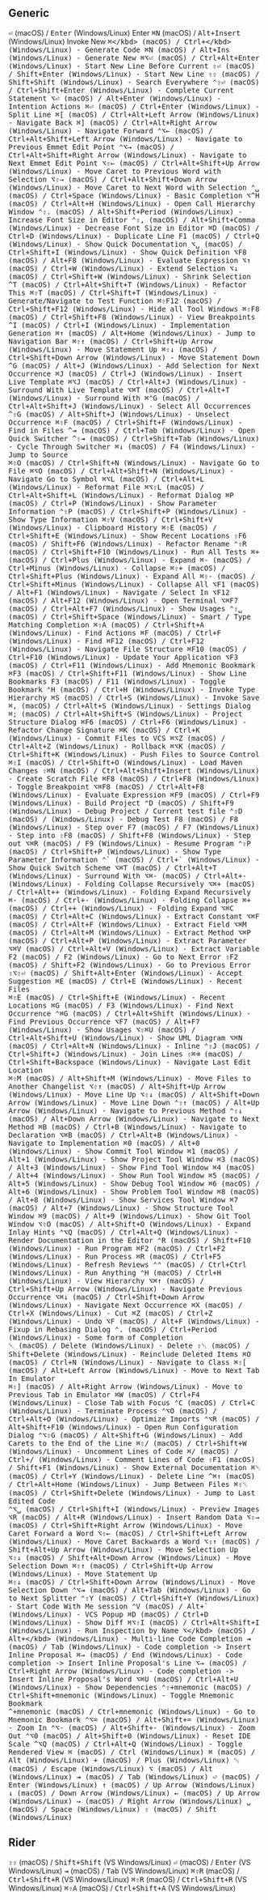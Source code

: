 ## Generic

<kbd>⏎</kbd> (macOS) / <kbd>Enter</kbd> (Windows/Linux) Enter
<kbd>⌘N</kbd> (macOS) / <kbd>Alt+Insert</kbd> (Windows/Linux) Invoke New
<kbd>⌘\</kbd> (macOS) / <kbd>Ctrl+\</kbd> (Windows/Linux)                       - Generate Code
<kbd>⌘N</kbd> (macOS) / <kbd>Alt+Ins</kbd> (Windows/Linux)                      - Generate New
<kbd>⌘⌥⏎</kbd> (macOS) / <kbd>Ctrl+Alt+Enter</kbd> (Windows/Linux)              - Start New Line Before Current
<kbd>⇧⏎</kbd> (macOS) / <kbd>Shift+Enter</kbd> (Windows/Linux)                  - Start New Line
<kbd>⇧⇧</kbd> (macOS) / <kbd>Shift+Shift</kbd> (Windows/Linux)                  - Search Everywhere
<kbd>⌃⇧⏎</kbd> (macOS) / <kbd>Ctrl+Shift+Enter</kbd> (Windows/Linux)            - Complete Current Statement
<kbd>⌥⏎</kbd> (macOS) / <kbd>Alt+Enter</kbd> (Windows/Linux)                    - Intention Actions
<kbd>⌘⏎</kbd> (macOS) / <kbd>Ctrl+Enter</kbd> (Windows/Linux)                   - Split Line
<kbd>⌘\[</kbd> (macOS) / <kbd>Ctrl+Alt+Left Arrow</kbd> (Windows/Linux)         - Navigate Back
<kbd>⌘\]</kbd> (macOS) / <kbd>Ctrl+Alt+Right Arrow</kbd> (Windows/Linux)        - Navigate Forward
<kbd>⌃⌥←</kbd> (macOS) / <kbd>Ctrl+Alt+Shift+Left Arrow</kbd> (Windows/Linux)   - Navigate to Previous Emmet Edit Point
<kbd>⌃⌥→</kbd> (macOS) / <kbd>Ctrl+Alt+Shift+Right Arrow</kbd> (Windows/Linux)  - Navigate to Next Emmet Edit Point
<kbd>⌥⇧←</kbd> (macOS) / <kbd>Ctrl+Alt+Shift+Up Arrow</kbd> (Windows/Linux)     - Move Caret to Previous Word with Selection
<kbd>⌥⇧→</kbd> (macOS) / <kbd>Ctrl+Alt+Shift+Down Arrow</kbd> (Windows/Linux)   - Move Caret to Next Word with Selection
<kbd>⌃␣</kbd> (macOS) / <kbd>Ctrl+Space</kbd> (Windows/Linux)                   - Basic Completion
<kbd>⌥^H</kbd> (macOS) / <kbd>Ctrl+Alt+H</kbd> (Windows/Linux)                  - Open Call Hierarchy Window
<kbd>⌃⇧.</kbd> (macOS) / <kbd>Alt+Shift+Period</kbd> (Windows/Linux)            - Increase Font Size in Editor
<kbd>⌃⇧,</kbd> (macOS) / <kbd>Alt+Shift+Comma</kbd> (Windows/Linux)             - Decrease Font Size in Editor
<kbd>⌘D</kbd> (macOS) / <kbd>Ctrl+D</kbd> (Windows/Linux)                       - Duplicate Line
<kbd>F1</kbd> (macOS) / <kbd>Ctrl+Q</kbd> (Windows/Linux)                       - Show Quick Documentation
<kbd>⌥␣</kbd> (macOS) / <kbd>Ctrl+Shift+I</kbd> (Windows/Linux)                 - Show Quick Definition
<kbd>⌥F8</kbd> (macOS) / <kbd>Alt+F8</kbd> (Windows/Linux)                      - Evaluate Expression
<kbd>⌥↑</kbd> (macOS) / <kbd>Ctrl+W</kbd> (Windows/Linux)                       - Extend Selection
<kbd>⌥↓</kbd> (macOS) / <kbd>Ctrl+Shift+W</kbd> (Windows/Linux)                 - Shrink Selection
<kbd>^T</kbd> (macOS) / <kbd>Ctrl+Alt+Shift+T</kbd> (Windows/Linux)             - Refactor This
<kbd>⌘⇧T</kbd> (macOS) / <kbd>Ctrl+Shift+T</kbd> (Windows/Linux)                - Generate/Navigate to Test Function
<kbd>⌘⇧F12</kbd> (macOS) / <kbd>Ctrl+Shift+F12 (Windows/Linux)</kbd>            - Hide all Tool Windows
<kbd>⌘⇧F8</kbd> (macOS) / <kbd>Ctrl+Shift+F8 (Windows/Linux)</kbd>              - View Breakpoints
<kbd>^I</kbd> (macOS) / <kbd>Ctrl+I (Windows/Linux)</kbd>                       - Implementation Generation
<kbd>⌘↑</kbd> (macOS) / <kbd>Alt+Home</kbd> (Windows/Linux)                     - Jump to Navigation Bar
<kbd>⌘⇧↑</kbd> (macOS) / <kbd>Ctrl+Shift+Up Arrow</kbd> (Windows/Linux)         - Move Statement Up
<kbd>⌘⇧↓</kbd> (macOS) / <kbd>Ctrl+Shift+Down Arrow</kbd> (Windows/Linux)       - Move Statement Down
<kbd>^G</kbd> (macOS) / <kbd>Alt+J</kbd> (Windows/Linux)                        - Add Selection for Next Occurrence
<kbd>⌘J</kbd> (macOS) / <kbd>Ctrl+J</kbd> (Windows/Linux)                       - Insert Live Template
<kbd>⌘⌥J</kbd> (macOS) / <kbd>Ctrl+Alt+J</kbd> (Windows/Linux)                  - Surround With Live Template
<kbd>⌥⌘T</kbd> (macOS) / <kbd>Ctrl+Alt+T</kbd> (Windows/Linux)                  - Surround With
<kbd>⌘⌃G</kbd> (macOS) / <kbd>Ctrl+Alt+Shift+J</kbd> (Windows/Linux)            - Select All Occurrences
<kbd>^⇧G</kbd> (macOS) / <kbd>Alt+Shift+J</kbd> (Windows/Linux)                 - Unselect Occurrence
<kbd>⌘⇧F</kbd> (macOS) / <kbd>Ctrl+Shift+F</kbd> (Windows/Linux)                - Find in Files
<kbd>^⇥</kbd> (macOS) / <kbd>Ctrl+Tab</kbd> (Windows/Linux)                     - Open Quick Switcher
<kbd>^⇧⇥</kbd> (macOS) / <kbd>Ctrl+Shift+Tab</kbd> (Windows/Linux)              - Cycle Through Switcher
<kbd>⌘↓</kbd> (macOS) / <kbd>F4</kbd> (Windows/Linux)                           - Jump to Source                           
<kbd>⌘⇧O</kbd> (macOS) / <kbd>Ctrl+Shift+N</kbd> (Windows/Linux)                - Navigate Go to File
<kbd>⌘⌥O</kbd> (macOS) / <kbd>Ctrl+Alt+Shift+N</kbd> (Windows/Linux)            - Navigate Go to Symbol
<kbd>⌘⌥L</kbd> (macOS) / <kbd>Ctrl+Alt+L</kbd> (Windows/Linux)                  - Reformat File
<kbd>⌘⌥⇧L</kbd> (macOS) / <kbd>Ctrl+Alt+Shift+L</kbd> (Windows/Linux)           - Reformat Dialog
<kbd>⌘P</kbd> (macOS) / <kbd>Ctrl+P</kbd> (Windows/Linux)                       - Show Parameter Information
<kbd>⌃⇧P</kbd> (macOS) / <kbd>Ctrl+Shift+P</kbd> (Windows/Linux)                - Show Type Information
<kbd>⌘⇧V</kbd> (macOS) / <kbd>Ctrl+Shift+V</kbd> (Windows/Linux)                - Clipboard History
<kbd>⌘⇧E</kbd> (macOS) / <kbd>Ctrl+Shift+E</kbd> (Windows/Linux)                - Show Recent Locations
<kbd>⇧F6</kbd> (macOS) / <kbd>Shift+F6</kbd> (Windows/Linux)                    - Refactor Rename
<kbd>⌃⇧R</kbd> (macOS) / <kbd>Ctrl+Shift+F10</kbd> (Windows/Linux)              - Run All Tests
<kbd>⌘+</kbd> (macOS) / <kbd>Ctrl+Plus</kbd> (Windows/Linux)                    - Expand
<kbd>⌘-</kbd> (macOS) / <kbd>Ctrl+Minus</kbd> (Windows/Linux)                   - Collapse
<kbd>⌘⇧+</kbd> (macOS) / <kbd>Ctrl+Shift+Plus</kbd> (Windows/Linux)             - Expand All
<kbd>⌘⇧-</kbd> (macOS) / <kbd>Ctrl+Shift+Minus</kbd> (Windows/Linux)            - Collapse All
<kbd>⌥F1</kbd> (macOS) / <kbd>Alt+F1</kbd> (Windows/Linux)                      - Navigate / Select In
<kbd>⌥F12</kbd> (macOS) / <kbd>Alt+F12</kbd> (Windows/Linux)                    - Open Terminal
<kbd>⌥⌘F7</kbd> (macOS) / <kbd>Ctrl+Alt+F7</kbd> (Windows/Linux)                - Show Usages
<kbd>⌃⇧␣</kbd> (macOS) / <kbd>Ctrl+Shift+Space</kbd> (Windows/Linux)            - Smart / Type Matching Completion
<kbd>⌘⇧A</kbd> (macOS) / <kbd>Ctrl+Shift+A</kbd> (Windows/Linux)                - Find Actions
<kbd>⌘F</kbd> (macOS) / <kbd>Ctrl+F</kbd> (Windows/Linux)                       - Find
<kbd>⌘F12</kbd> (macOS) / <kbd>Ctrl+F12</kbd> (Windows/Linux)                   - Navigate File Structure
<kbd>⌘F10</kbd> (macOS) / <kbd>Ctrl+F10</kbd> (Windows/Linux)                   - Update Your Application
<kbd>⌥F3</kbd> (macOS) / <kbd>Ctrl+F11</kbd> (Windows/Linux)                    - Add Mnemonic Bookmark
<kbd>⌘F3</kbd> (macOS) / <kbd>Ctrl+Shift+F11</kbd> (Windows/Linux)              - Show Line Bookmarks
<kbd>F3</kbd> (macOS) / <kbd>F11</kbd> (Windows/Linux)                          - Toggle Bookmark
<kbd>⌃H</kbd> (macOS) / <kbd>Ctrl+H</kbd> (Windows/Linux)                       - Invoke Type Hierarchy
<kbd>⌘S</kbd> (macOS) / <kbd>Ctrl+S</kbd> (Windows/Linux)                       - Invoke Save                       
<kbd>⌘,</kbd> (macOS) / <kbd>Ctrl+Alt+S</kbd> (Windows/Linux)                   - Settings Dialog
<kbd>⌘;</kbd> (macOS) / <kbd>Ctrl+Alt+Shift+S</kbd> (Windows/Linux)             - Project Structure Dialog
<kbd>⌘F6</kbd> (macOS) / <kbd>Ctrl+F6</kbd> (Windows/Linux)                     - Refactor Change Signature
<kbd>⌘K</kbd> (macOS) / <kbd>Ctrl+K</kbd> (Windows/Linux)                       - Commit Files to VCS
<kbd>⌘⌥Z</kbd> (macOS) / <kbd>Ctrl+Alt+Z</kbd> (Windows/Linux)                  - Rollback
<kbd>⌘⌥K</kbd> (macOS) / <kbd>Ctrl+Shift+K</kbd> (Windows/Linux)                - Push Files to Source Control
<kbd>⌘⇧I</kbd> (macOS) / <kbd>Ctrl+Shift+O</kbd> (Windows/Linux)                - Load Maven Changes
<kbd>⇧⌘N</kbd> (macOS) / <kbd>Ctrl+Alt+Shift+Insert</kbd> (Windows/Linux)       - Create Scratch File
<kbd>⌘F8</kbd> (macOS) / <kbd>Ctrl+F8</kbd> (Windows/Linux)                     - Toggle Breakpoint
<kbd>⌥⌘F8</kbd> (macOS) / <kbd>Ctrl+Alt+F8</kbd> (Windows/Linux)                - Evaluate Expression
<kbd>⌘F9</kbd> (macOS) / <kbd>Ctrl+F9</kbd> (Windows/Linux)                     - Build Project
<kbd>⌃D</kbd> (macOS) / <kbd>Shift+F9</kbd> (Windows/Linux)                     - Debug Project / Current test file
<kbd>⌃⇧D</kbd> (macOS) / <kbd></kbd> (Windows/Linux)                            - Debug Test
<kbd>F8</kbd> (macOS) / <kbd>F8</kbd> (Windows/Linux)                           - Step over
<kbd>F7</kbd> (macOS) / <kbd>F7</kbd> (Windows/Linux)                           - Step into
<kbd>⇧F8</kbd> (macOS) / <kbd>Shift+F8</kbd> (Windows/Linux)                    - Step out
<kbd>⌥⌘R</kbd> (macOS) / <kbd>F9</kbd> (Windows/Linux)                          - Resume Program
<kbd>⌃⇧P</kbd> (macOS) / <kbd>Ctrl+Shift+P</kbd> (Windows/Linux)                - Show Type Parameter Information
<kbd>⌃\`</kbd> (macOS) / <kbd>Ctrl+\`</kbd> (Windows/Linux)                     - Show Quick Switch Scheme
<kbd>⌥⌘T</kbd> (macOS) / <kbd>Ctrl+Alt+T</kbd> (Windows/Linux)                  - Surround With
<kbd>⌥⌘-</kbd> (macOS) / <kbd>Ctrl+Alt+-</kbd> (Windows/Linux)                  - Folding Collapse Recursively 
<kbd>⌥⌘+</kbd> (macOS) / <kbd>Ctrl+Alt++</kbd> (Windows/Linux)                  - Folding Expand Recursively
<kbd>⌘-</kbd> (macOS) / <kbd>Ctrl+-</kbd> (Windows/Linux)                       - Folding Collapse
<kbd>⌘+</kbd> (macOS) / <kbd>Ctrl++</kbd> (Windows/Linux)                       - Folding Expand
<kbd>⌥⌘C</kbd> (macOS) / <kbd>Ctrl+Alt+C</kbd> (Windows/Linux)                  - Extract Constant
<kbd>⌥⌘F</kbd> (macOS) / <kbd>Ctrl+Alt+F</kbd> (Windows/Linux)                  - Extract Field
<kbd>⌥⌘M</kbd> (macOS) / <kbd>Ctrl+Alt+M</kbd> (Windows/Linux)                  - Extract Method
<kbd>⌥⌘P</kbd> (macOS) / <kbd>Ctrl+Alt+P</kbd> (Windows/Linux)                  - Extract Parameter
<kbd>⌥⌘V</kbd> (macOS) / <kbd>Ctrl+Alt+V</kbd> (Windows/Linux)                  - Extract Variable
<kbd>F2</kbd> (macOS) / <kbd>F2</kbd> (Windows/Linux)                           - Go to Next Error
<kbd>⇧F2</kbd> (macOS) / <kbd>Shift+F2</kbd> (Windows/Linux)                    - Go to Previous Error
<kbd>⇧⌥⇧⏎</kbd> (macOS) / <kbd>Shift+Alt+Enter</kbd> (Windows/Linux)            - Accept Suggestion
<kbd>⌘E</kbd> (macOS) / <kbd>Ctrl+E</kbd> (Windows/Linux)                       - Recent Files                   
<kbd>⌘⇧E</kbd> (macOS) / <kbd>Ctrl+Shift+E</kbd> (Windows/Linux)                - Recent Locations
<kbd>⌘G</kbd> (macOS) / <kbd>F3</kbd> (Windows/Linux)                           - Find Next Occurrence 
<kbd>⌃⌘G</kbd> (macOS) / <kbd>Ctrl+Alt+Shift</kbd> (Windows/Linux)              - Find Previous Occurrence
<kbd>⌥F7</kbd> (macOS) / <kbd>Alt+F7</kbd> (Windows/Linux)                      - Show Usages
<kbd>⌥⇧⌘U</kbd> (macOS) / <kbd>Ctrl+Alt+Shift+U</kbd> (Windows/Linux)           - Show UML Diagram
<kbd>⌥⌘N</kbd> (macOS) / <kbd>Ctrl+Alt+N</kbd> (Windows/Linux)                  - Inline
<kbd>⌃⇧J</kbd> (macOS) / <kbd>Ctrl+Shift+J</kbd> (Windows/Linux)                - Join Lines
<kbd>⇧⌘⌫</kbd> (macOS) / <kbd>Ctrl+Shift+Backspace</kbd> (Windows/Linux)        - Navigate Last Edit Location    
<kbd>⌘⇧M</kbd> (macOS) / <kbd>Alt+Shift+M</kbd> (Windows/Linux)                 - Move Files to Another Changelist
<kbd>⌥⇧↑</kbd> (macOS) / <kbd>Alt+Shift+Up Arrow</kbd> (Windows/Linux)          - Move Line Up
<kbd>⌥⇧↓</kbd> (macOS) / <kbd>Alt+Shift+Down Arrow</kbd> (Windows/Linux)        - Move Line Down
<kbd>⌃⇧↑</kbd> (macOS) / <kbd>Alt+Up Arrow</kbd> (Windows/Linux)                - Navigate to Previous Method
<kbd>⌃⇧↓</kbd> (macOS) / <kbd>Alt+Down Arrow</kbd> (Windows/Linux)              - Navigate to Next Method
<kbd>⌘B</kbd> (macOS) / <kbd>Ctrl+B</kbd> (Windows/Linux)                       - Navigate to Declaration 
<kbd>⌥⌘B</kbd> (macOS) / <kbd>Ctrl+Alt+B</kbd> (Windows/Linux)                  - Navigate to Implementation
<kbd>⌘0</kbd> (macOS) / <kbd>Alt+0</kbd> (Windows/Linux)                        - Show Commit Tool Window
<kbd>⌘1</kbd> (macOS) / <kbd>Alt+1</kbd> (Windows/Linux)                        - Show Project Tool Window 
<kbd>⌘3</kbd> (macOS) / <kbd>Alt+3</kbd> (Windows/Linux)                        - Show Find Tool Window
<kbd>⌘4</kbd> (macOS) / <kbd>Alt+4</kbd> (Windows/Linux)                        - Show Run Tool Window
<kbd>⌘5</kbd> (macOS) / <kbd>Alt+5</kbd> (Windows/Linux)                        - Show Debug Tool Window
<kbd>⌘6</kbd> (macOS) / <kbd>Alt+6</kbd> (Windows/Linux)                        - Show Problem Tool Window
<kbd>⌘8</kbd> (macOS) / <kbd>Alt+8</kbd> (Windows/Linux)                        - Show Services Tool Window
<kbd>⌘7</kbd> (macOS) / <kbd>Alt+7</kbd> (Windows/Linux)                        - Show Structure Tool Window
<kbd>⌘9</kbd> (macOS) / <kbd>Alt+9</kbd> (Windows/Linux)                        - Show Git Tool Window
<kbd>⌥⇧O</kbd> (macOS) / <kbd>Alt+Shift+O</kbd> (Windows/Linux)                 - Expand Inlay Hints
<kbd>⌃⌥Q</kbd> (macOS) / <kbd>Ctrl+Alt+Q</kbd> (Windows/Linux)                  - Render Documentation in the Editor
<kbd>⌃R</kbd> (macOS) / <kbd>Shift+F10</kbd> (Windows/Linux)                    - Run Program
<kbd>⌘F2</kbd> (macOS) / <kbd>Ctrl+F2</kbd> (Windows/Linux)                     - Run Process 
<kbd>⌘R</kbd> (macOS) / <kbd>Ctrl+F5</kbd> (Windows/Linux)                      - Refresh Reviews
<kbd>⌃⌃</kbd> (macOS) / <kbd>Ctrl+Ctrl</kbd> (Windows/Linux)                    - Run Anything
<kbd>⌃H</kbd> (macOS) / <kbd>Ctrl+H</kbd> (Windows/Linux)                       - View Hierarchy
<kbd>⌥⌘↑</kbd> (macOS) / <kbd>Ctrl+Shift+Up Arrow</kbd> (Windows/Linux)         - Navigate Previous Occurrence
<kbd>⌥⌘↓</kbd> (macOS) / <kbd>Ctrl+Shift+Down Arrow</kbd> (Windows/Linux)       - Navigate Next Occurrence
<kbd>⌘X</kbd> (macOS) / <kbd>Ctrl+X</kbd> (Windows/Linux)                       - Cut 
<kbd>⌘Z</kbd> (macOS) / <kbd>Ctrl+Z</kbd> (Windows/Linux)                       - Undo
<kbd>⌥F</kbd> (macOS) / <kbd>Alt+F</kbd> (Windows/Linux)                        - Fixup in Rebasing Dialog
<kbd>⌃.</kbd> (macOS) / <kbd>Ctrl+Period</kbd> (Windows/Linux)                  - Some form of Completion                                   
<kbd>␡</kbd> (macOS) / <kbd>Delete</kbd> (Windows/Linux)                        - Delete
<kbd>⇧␡</kbd> (macOS) / <kbd>Shift+Delete</kbd> (Windows/Linux)                 - Reinclude Deleted Items
<kbd>⌘O</kbd> (macOS) / <kbd>Ctrl+N</kbd> (Windows/Linux)                       - Navigate to Class
<kbd>⌘⇧\[</kbd> (macOS) / <kbd>Alt+Left Arrow</kbd> (Windows/Linux)             - Move to Next Tab In Emulator             
<kbd>⌘⇧\]</kbd> (macOS) / <kbd>Alt+Right Arrow</kbd> (Windows/Linux)            - Move to Previous Tab in Emulator 
<kbd>⌘W</kbd> (macOS) / <kbd>Ctrl+F4</kbd> (Windows/Linux)                      - Close Tab with Focus
<kbd>⌃C</kbd> (macOS) / <kbd>Ctrl+C</kbd> (Windows/Linux)                       - Terminate Process
<kbd>⌃⌥O</kbd> (macOS) / <kbd>Ctrl+Alt+O</kbd> (Windows/Linux)                  - Optimize Imports
<kbd>⌃⌥R</kbd> (macOS) / <kbd>Alt+Shift+F10</kbd> (Windows/Linux)               - Open Run Configuration Dialog
<kbd>⌃⌥⇧G</kbd> (macOS) / <kbd>Alt+Shift+G</kbd> (Windows/Linux)                - Add Carets to the End of the Line
<kbd>⌘⇧/</kbd> (macOS) / <kbd>Ctrl+Shift+W</kbd> (Windows/Linux)                - Uncomment Lines of Code
<kbd>⌘/</kbd> (macOS) / <kbd>Ctrl+/</kbd> (Windows/Linux)                       - Comment Lines of Code
<kbd>⇧F1</kbd> (macOS) / <kbd>Shift+F1</kbd> (Windows/Linux)                    - Show External Documentation
<kbd>⌘␡</kbd> (macOS) / <kbd>Ctrl+Y</kbd> (Windows/Linux)                       - Delete Line
<kbd>^⌘↑</kbd> (macOS) / <kbd>Ctrl+Alt+Home</kbd> (Windows/Linux)               - Jump Between Files
<kbd>⌘⇧␡</kbd> (macOS) / <kbd>Ctrl+Shift+Delete</kbd> (Windows/Linux)           - Jump to Last Edited Code           
<kbd>⌃⌥␣</kbd> (macOS) / <kbd>Ctrl+Shift+I</kbd> (Windows/Linux)                - Preview Images
<kbd>⌥R</kbd> (macOS) / <kbd>Alt+R</kbd> (Windows/Linux)                        - Insert Random Data
<kbd>⌥⇧→</kbd> (macOS) / <kbd>Ctrl+Shift+Right Arrow</kbd> (Windows/Linux)      - Move Caret Forward a Word
<kbd>⌥⇧←</kbd> (macOS) / <kbd>Ctrl+Shift+Left Arrow</kbd> (Windows/Linux)       - Move Caret Backwards a Word
<kbd>⌥⇧↑</kbd> (macOS) / <kbd>Shift+Alt+Up Arrow</kbd> (Windows/Linux)          - Move Selection Up              
<kbd>⌥⇧↓</kbd> (macOS) / <kbd>Shift+Alt+Down Arrow</kbd> (Windows/Linux)        - Move Selection Down
<kbd>⌘⇧↑</kbd> (macOS) / <kbd>Ctrl+Shift+Up Arrow</kbd> (Windows/Linux)         - Move Statement Up              
<kbd>⌘⇧↓</kbd> (macOS) / <kbd>Ctrl+Shift+Down Arrow</kbd> (Windows/Linux)       - Move Selection Down
<kbd>⌃⌥⇥</kbd> (macOS) / <kbd>Alt+Tab</kbd> (Windows/Linux)                     - Go to Next Splitter
<kbd>⌃⇧Y</kbd> (macOS) / <kbd>Ctrl+Shift+Y</kbd> (Windows/Linux)                - Start Code With Me session
<kbd>⌃V</kbd> (macOS) / <kbd>Alt+`</kbd> (Windows/Linux)                        - VCS Popup
<kbd>⌘D</kbd> (macOS) / <kbd>Ctrl+D</kbd> (Windows/Linux)                       - Show Diff
<kbd>⌘⌥⇧I</kbd> (macOS) / <kbd>Ctrl+Alt+Shift+I</kbd> (Windows/Linux)           - Run Inspection by Name
<kbd>⌥\</kbd> (macOS) / <kbd>Alt+\</kbd> (Windows/Linux)                        - Multi-line Code Completion
<kbd>⇥</kbd> (macOS) / <kbd>Tab</kbd> (Windows/Linux)                           - Code completion -> Insert Inline Proposal
<kbd>⌘→</kbd> (macOS) / <kbd>End</kbd> (Windows/Linux)                          - Code completion -> Insert Inline Proposal's Line
<kbd>⌥→</kbd> (macOS) / <kbd>Ctrl+Right Arrow</kbd> (Windows/Linux)             - Code completion -> Insert Inline Proposal's Word
<kbd>⌥⌘U</kbd> (macOS) / <kbd>Ctrl+Alt+U</kbd> (Windows/Linux)                  - Show Dependencies
<kbd>⌃⇧+mnemonic</kbd> (macOS) / <kbd>Ctrl+Shift+mnemonic</kbd> (Windows/Linux) - Toggle Mnemonic Bookmark   
<kbd>^+mnemonic</kbd> (macOS) / <kbd>Ctrl+mnemonic</kbd> (Windows/Linux)        - Go to Mnemonic Bookmark
<kbd>⌃⌥=</kbd> (macOS) / <kbd>Alt+Shift+=</kbd> (Windows/Linux)                 - Zoom In
<kbd>⌃⌥-</kbd> (macOS) / <kbd>Alt+Shift+-</kbd> (Windows/Linux)                 - Zoom Out
<kbd>⌃⌥0</kbd> (macOS) / <kbd>Alt+Shift+0</kbd> (Windows/Linux)                 - Reset IDE Scale
<kbd>^⌥Q</kbd> (macOS) / <kbd>Ctrl+Alt+Q</kbd> (Windows/Linux)                  - Toggle Rendered View
<kbd>⌘</kbd> (macOS) / <kbd>Ctrl</kbd> (Windows/Linux)
<kbd>⌘</kbd> (macOS) / <kbd>Alt</kbd> (Windows/Linux)
<kbd>+</kbd> (macOS) / <kbd>Plus</kbd> (Windows/Linux)
<kbd>␛</kbd> (macOS) / <kbd>Escape</kbd> (Windows/Linux)
<kbd>⌥</kbd> (macOS) / <kbd>Alt</kbd> (Windows/Linux)
<kbd>⇥</kbd> (macOS) / <kbd>Tab</kbd> (Windows/Linux)
<kbd>⏎</kbd> (macOS) / <kbd>Enter</kbd> (Windows/Linux)
<kbd>↑</kbd> (macOS) / <kbd>Up Arrow</kbd> (Windows/Linux)
<kbd>↓</kbd> (macOS) / <kbd>Down Arrow</kbd> (Windows/Linux)
<kbd>←</kbd> (macOS) / <kbd>Up Arrow</kbd> (Windows/Linux)
<kbd>→</kbd> (macOS) / <kbd>Right Arrow</kbd> (Windows/Linux)
<kbd>␣</kbd> (macOS) / <kbd>Space</kbd> (Windows/Linux)
<kbd>⇧</kbd> (macOS) / <kbd>Shift</kbd> (Windows/Linux)


## Rider

<kbd>⇧⇧</kbd> (macOS) / <kbd>Shift+Shift</kbd> (VS Windows/Linux)
<kbd>⏎</kbd> (macOS) / <kbd>Enter</kbd> (VS Windows/Linux)
<kbd>⇥</kbd> (macOS) / <kbd>Tab</kbd> (VS Windows/Linux)
<kbd>⌘⇧R</kbd> (macOS) / <kbd>Ctrl+Shift+R</kbd> (VS Windows/Linux)
<kbd>⌘⇧R</kbd> (macOS) / <kbd>Ctrl+Shift+R</kbd> (VS Windows/Linux)
<kbd>⌘⇧A</kbd> (macOS) / <kbd>Ctrl+Shift+A</kbd> (VS Windows/Linux)
